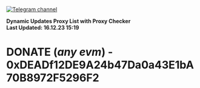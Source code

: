 [![Telegram channel](https://img.shields.io/endpoint?url=https://runkit.io/damiankrawczyk/telegram-badge/branches/master?url=https://t.me/n4z4v0d)](https://t.me/n4z4v0d) 

**Dynamic Updates Proxy List with Proxy Checker**  
**Last Updated: 16.12.23 15:19**

# DONATE (_any evm_) - 0xDEADf12DE9A24b47Da0a43E1bA70B8972F5296F2
